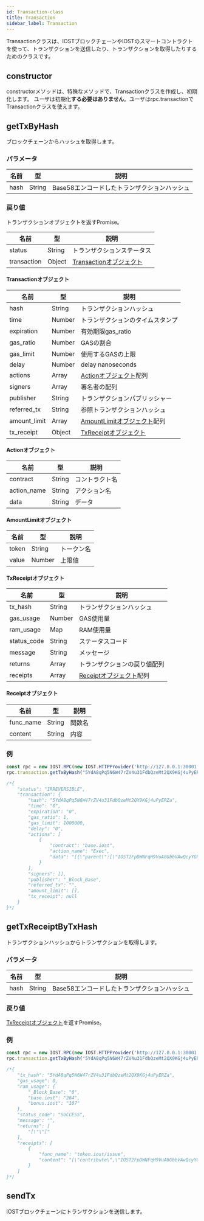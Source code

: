 ```yaml
---
id: Transaction-class
title: Transaction
sidebar_label: Transaction
---
```


Transactionクラスは、IOSTブロックチェーンやIOSTのスマートコントラクトを使って、トランザクションを送信したり、トランザクションを取得したりするためのクラスです。

## constructor
constructorメソッドは、特殊なメソッドで、Transactionクラスを作成し、初期化します。
ユーザは初期化<b>する必要はありません</b>。ユーザはrpc.transactionでTransactionクラスを使えます。

## getTxByHash
ブロックチェーンからハッシュを取得します。

### パラメータ
名前             |型       |説明 
----                |--         |--
hash 		|String          | Base58エンコードしたトランザクションハッシュ

### 戻り値
トランザクションオブジェクトを返すPromise。

名前             |型       |説明 
----                |--         |--
status 		|String          | トランザクションステータス
transaction |Object 		 | [Transactionオブジェクト](Blockchain-class.md#transaction-object)

#### Transactionオブジェクト
名前             |型       |説明
----                |--         |--
hash 			|String          | トランザクションハッシュ
time 			|Number 		 | トランザクションのタイムスタンプ
expiration 		|Number          | 有効期限gas_ratio 		|Number          | GAS比率gas_limit  		|Number          | GAS上限delay 			|Number          | 遅延時間(ナノ秒)
gas_ratio              |Number          | GASの割合
gas_limit              |Number          | 使用するGASの上限
delay                  |Number          | delay nanoseconds
actions 		|Array           | [Actionオブジェクト](#action-object)配列
signers 		|Array           | 署名者の配列
publisher 		|String          | トランザクションパブリッシャー
referred_tx 	|String          | 参照トランザクションハッシュ
amount_limit	|Array			 | [AmountLimitオブジェクト](#amountlimit-object)配列
tx_receipt 		|Object          | [TxReceiptオブジェクト](#txreceipt-object)

#### Actionオブジェクト
名前             |型       |説明 
----                |--         |--
contract 			|String          | コントラクト名
action_name 			|String 		 | アクション名
data 		|String          | データ

#### AmountLimitオブジェクト
名前             |型       |説明 
----                |--         |--
token 			|String          | トークン名
value 			|Number 		 | 上限値

#### TxReceiptオブジェクト
名前             |型       |説明 
----                |--         |--
tx_hash 			|String          | トランザクションハッシュ
gas_usage 			|Number 		 | GAS使用量
ram_usage 		|Map          | RAM使用量
status_code 		|String          | ステータスコード
message  		|String          | メッセージ
returns 			|Array          | トランザクションの戻り値配列
receipts 		|Array           | [Receiptオブジェクト](#receipt-object)配列

#### Receiptオブジェクト
名前             |型       |説明 
----                |--         |--
func_name 			|String          | 関数名
content 			|String 		 | 内容

### 例
```javascript
const rpc = new IOST.RPC(new IOST.HTTPProvider('http://127.0.0.1:30001'));
rpc.transaction.getTxByHash("5YdA8qPq5N6W47rZV4u31FdbQzeMt2QX9KGj4uPyERZa").then(console.log);

/*{
	"status": "IRREVERSIBLE",
	"transaction": {
		"hash": "5YdA8qPq5N6W47rZV4u31FdbQzeMt2QX9KGj4uPyERZa",
		"time": "0",
		"expiration": "0",
		"gas_ratio": 1,
		"gas_limit": 1000000,
		"delay": "0",
		"actions": [
			{
				"contract": "base.iost",
				"action_name": "Exec",
				"data": "[{\"parent\":[\"IOST2FpDWNFqH9VuA8GbbVAwQcyYGHZxFeiTwSyaeyXnV84yJZAG7A\", \"0\"]}]"
			}
		],
		"signers": [],
		"publisher": "_Block_Base",
		"referred_tx": "",
		"amount_limit": [],
		"tx_receipt": null
	}
}*/
```

## getTxReceiptByTxHash
トランザクションハッシュからトランザクションを取得します。

### パラメータ
名前             |型       |説明 
----                |--         |--
hash 		|String          | Base58エンコードしたトランザクションハッシュ

### 戻り値
[TxReceiptオブジェクト](#txreceipt-object)を返すPromise。

### 例
```javascript
const rpc = new IOST.RPC(new IOST.HTTPProvider('http://127.0.0.1:30001'));
rpc.transaction.getTxByHash("5YdA8qPq5N6W47rZV4u31FdbQzeMt2QX9KGj4uPyERZa").then(console.log);

/*{
	"tx_hash": "5YdA8qPq5N6W47rZV4u31FdbQzeMt2QX9KGj4uPyERZa",
	"gas_usage": 0,
	"ram_usage": {
		"_Block_Base": "0",
		"base.iost": "284",
		"bonus.iost": "107"
	},
	"status_code": "SUCCESS",
	"message": "",
	"returns": [
		"[\"\"]"
	],
	"receipts": [
		{
			"func_name": "token.iost/issue",
			"content": "[\"contribute\",\"IOST2FpDWNFqH9VuA8GbbVAwQcyYGHZxFeiTwSyaeyXnV84yJZAG7A\",\"900\"]"
		}
	]
}*/
```

## sendTx
IOSTブロックチェーンにトランザクションを送信します。
